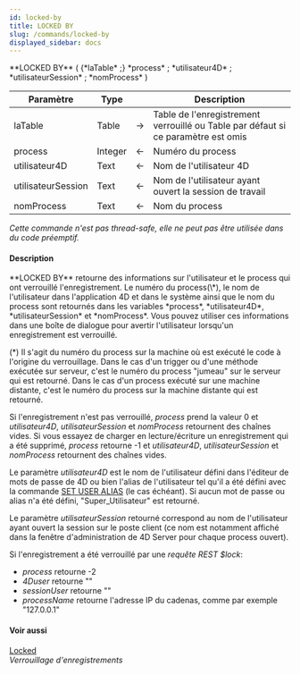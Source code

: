 ```yaml
---
id: locked-by
title: LOCKED BY
slug: /commands/locked-by
displayed_sidebar: docs
---
```


<!--REF #_command_.LOCKED BY.Syntax-->**LOCKED BY** ( {*laTable* ;} *process* ; *utilisateur4D* ; *utilisateurSession* ; *nomProcess* )<!-- END REF-->
<!--REF #_command_.LOCKED BY.Params-->
| Paramètre | Type |  | Description |
| --- | --- | --- | --- |
| laTable | Table | &#8594;  | Table de l'enregistrement verrouillé ou Table par défaut si ce paramètre est omis |
| process | Integer | &#8592; | Numéro du process |
| utilisateur4D | Text | &#8592; | Nom de l'utilisateur 4D |
| utilisateurSession | Text | &#8592; | Nom de l'utilisateur ayant ouvert la session de travail |
| nomProcess | Text | &#8592; | Nom du process |

<!-- END REF-->

*Cette commande n'est pas thread-safe, elle ne peut pas être utilisée dans du code préemptif.*


#### Description 

<!--REF #_command_.LOCKED BY.Summary-->**LOCKED BY** retourne des informations sur l'utilisateur et le process qui ont verrouillé l'enregistrement.<!-- END REF--> Le numéro du process(\*), le nom de l'utilisateur dans l'application 4D et dans le système ainsi que le nom du process sont retournés dans les variables *process*, *utilisateur4D*, *utilisateurSession* et *nomProcess*. Vous pouvez utiliser ces informations dans une boîte de dialogue pour avertir l'utilisateur lorsqu'un enregistrement est verrouillé.

(\*) Il s'agit du numéro du process sur la machine où est exécuté le code à l'origine du verrouillage. Dans le cas d'un trigger ou d'une méthode exécutée sur serveur, c'est le numéro du process "jumeau" sur le serveur qui est retourné. Dans le cas d'un process exécuté sur une machine distante, c'est le numéro du process sur la machine distante qui est retourné.

Si l'enregistrement n'est pas verrouillé, *process* prend la valeur 0 et *utilisateur4D*, *utilisateurSession* et *nomProcess* retournent des chaînes vides. Si vous essayez de charger en lecture/écriture un enregistrement qui a été supprimé, *process* retourne -1 et *utilisateur4D*, *utilisateurSession* et *nomProcess* retournent des chaînes vides.

Le paramètre *utilisateur4D* est le nom de l'utilisateur défini dans l'éditeur de mots de passe de 4D ou bien l'alias de l'utilisateur tel qu'il a été défini avec la commande [SET USER ALIAS](set-user-alias.md) (le cas échéant). Si aucun mot de passe ou alias n'a été défini, "Super\_Utilisateur" est retourné.

Le paramètre *utilisateurSession* retourné correspond au nom de l'utilisateur ayant ouvert la session sur le poste client (ce nom est notamment affiché dans la fenêtre d'administration de 4D Server pour chaque process ouvert).

Si l'enregistrement a été verrouillé par une *requête REST $lock*:

* *process* retourne -2
* *4Duser* retourne ""
* *sessionUser* retourne ""
* *processName* retourne l'adresse IP du cadenas, comme par exemple "127.0.0.1"

#### Voir aussi 

[Locked](locked.md)  
*Verrouillage d'enregistrements*  
